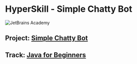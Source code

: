 # HyperSkill - Simple Chatty Bot
![JetBrains Academy](https://www.jetbrains.com/academy/img/logo_academy.svg)
## Project: [Simple Chatty Bot](https://hyperskill.org/projects/113?track=8)
## Track: [Java for Beginners](https://hyperskill.org/tracks/8)

